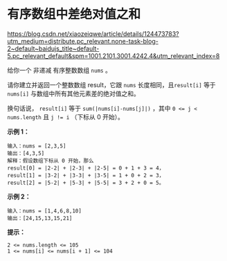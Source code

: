 # 有序数组中差绝对值之和

https://blog.csdn.net/xiaozeiqwe/article/details/124473783?utm_medium=distribute.pc_relevant.none-task-blog-2~default~baidujs_title~default-5.pc_relevant_default&spm=1001.2101.3001.4242.4&utm_relevant_index=8

给你一个 非递减 有序整数数组 `nums` 。

请你建立并返回一个整数数组 result，它跟 `nums` 长度相同，且`result[i]` 等于 `nums[i]` 与数组中所有其他元素差的绝对值之和。

换句话说， `result[i]` 等于 `sum(|nums[i]-nums[j]|)` ，其中 `0 <= j < nums.length` 且 `j != i` （下标从 0 开始）。

 **示例 1：**

```
输入：nums = [2,3,5]
输出：[4,3,5]
解释：假设数组下标从 0 开始，那么
result[0] = |2-2| + |2-3| + |2-5| = 0 + 1 + 3 = 4，
result[1] = |3-2| + |3-3| + |3-5| = 1 + 0 + 2 = 3，
result[2] = |5-2| + |5-3| + |5-5| = 3 + 2 + 0 = 5。
```

**示例 2：**

```
输入：nums = [1,4,6,8,10]
输出：[24,15,13,15,21]
```

**提示：**

```
2 <= nums.length <= 105
1 <= nums[i] <= nums[i + 1] <= 104
```

